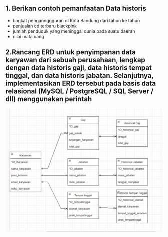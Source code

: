 ## 1. Berikan contoh pemanfaatan Data historis
- tingkat pengannggguran di Kota Bandung dari tahun ke tahun
- penjualan cd terbaru blackpink
- jumlah penduduk yang meninggal dunia pada suatu daerah
- nilai mata uang





## 2.Rancang ERD untuk penyimpanan data karyawan dari sebuah perusahaan, lengkap dengan data historis gaji, data historis tempat tinggal, dan data historis jabatan. Selanjutnya, implementasikan ERD tersebut pada basis data relasional (MySQL / PostgreSQL / SQL Server / dll) menggunakan perintah

![Model](https://github.com/andamira16/IF214002/blob/main/pertemuan7/Screenshot(18).jpeg?raw=true)

